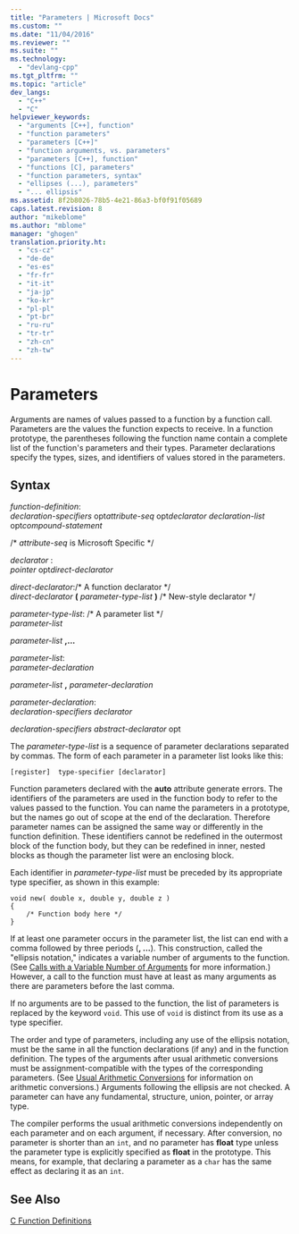 ```yaml
---
title: "Parameters | Microsoft Docs"
ms.custom: ""
ms.date: "11/04/2016"
ms.reviewer: ""
ms.suite: ""
ms.technology: 
  - "devlang-cpp"
ms.tgt_pltfrm: ""
ms.topic: "article"
dev_langs: 
  - "C++"
  - "C"
helpviewer_keywords: 
  - "arguments [C++], function"
  - "function parameters"
  - "parameters [C++]"
  - "function arguments, vs. parameters"
  - "parameters [C++], function"
  - "functions [C], parameters"
  - "function parameters, syntax"
  - "ellipses (...), parameters"
  - "... ellipsis"
ms.assetid: 8f2b8026-78b5-4e21-86a3-bf0f91f05689
caps.latest.revision: 8
author: "mikeblome"
ms.author: "mblome"
manager: "ghogen"
translation.priority.ht: 
  - "cs-cz"
  - "de-de"
  - "es-es"
  - "fr-fr"
  - "it-it"
  - "ja-jp"
  - "ko-kr"
  - "pl-pl"
  - "pt-br"
  - "ru-ru"
  - "tr-tr"
  - "zh-cn"
  - "zh-tw"
---
```

# Parameters
Arguments are names of values passed to a function by a function call. Parameters are the values the function expects to receive. In a function prototype, the parentheses following the function name contain a complete list of the function's parameters and their types. Parameter declarations specify the types, sizes, and identifiers of values stored in the parameters.  
  
## Syntax  
 *function-definition*:  
 *declaration-specifiers* opt*attribute-seq* opt*declarator declaration-list* opt*compound-statement*  
  
 /\* *attribute-seq* is Microsoft Specific */  
  
 *declarator* :  
 *pointer* opt*direct-declarator*  
  
 *direct-declarator*:/\* A function declarator \*/  
 *direct-declarator*  **(**  *parameter-type-list*  **)** /* New-style declarator \*/  
  
 *parameter-type-list*: /\* A parameter list \*/  
 *parameter-list*  
  
 *parameter-list*  **,...**  
  
 *parameter-list*:  
 *parameter-declaration*  
  
 *parameter-list*  **,**  *parameter-declaration*  
  
 *parameter-declaration*:  
 *declaration-specifiers declarator*  
  
 *declaration-specifiers abstract-declarator* opt  
  
 The *parameter-type-list* is a sequence of parameter declarations separated by commas. The form of each parameter in a parameter list looks like this:  
  
```  
[register]  type-specifier [declarator]   
```  
  
 Function parameters declared with the **auto** attribute generate errors. The identifiers of the parameters are used in the function body to refer to the values passed to the function. You can name the parameters in a prototype, but the names go out of scope at the end of the declaration. Therefore parameter names can be assigned the same way or differently in the function definition. These identifiers cannot be redefined in the outermost block of the function body, but they can be redefined in inner, nested blocks as though the parameter list were an enclosing block.  
  
 Each identifier in *parameter-type-list* must be preceded by its appropriate type specifier, as shown in this example:  
  
```  
void new( double x, double y, double z )  
{  
    /* Function body here */  
}  
```  
  
 If at least one parameter occurs in the parameter list, the list can end with a comma followed by three periods (**, ...**). This construction, called the "ellipsis notation," indicates a variable number of arguments to the function. (See [Calls with a Variable Number of Arguments](../c-language/calls-with-a-variable-number-of-arguments.md) for more information.) However, a call to the function must have at least as many arguments as there are parameters before the last comma.  
  
 If no arguments are to be passed to the function, the list of parameters is replaced by the keyword `void`. This use of `void` is distinct from its use as a type specifier.  
  
 The order and type of parameters, including any use of the ellipsis notation, must be the same in all the function declarations (if any) and in the function definition. The types of the arguments after usual arithmetic conversions must be assignment-compatible with the types of the corresponding parameters. (See [Usual Arithmetic Conversions](../c-language/usual-arithmetic-conversions.md) for information on arithmetic conversions.) Arguments following the ellipsis are not checked. A parameter can have any fundamental, structure, union, pointer, or array type.  
  
 The compiler performs the usual arithmetic conversions independently on each parameter and on each argument, if necessary. After conversion, no parameter is shorter than an `int`, and no parameter has **float** type unless the parameter type is explicitly specified as **float** in the prototype. This means, for example, that declaring a parameter as a `char` has the same effect as declaring it as an `int`.  
  
## See Also  
 [C Function Definitions](../c-language/c-function-definitions.md)